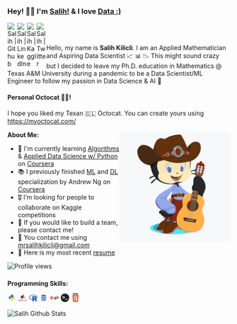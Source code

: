 ### Hey! 🙋‍♂️ I'm [Salih!](https://www.salihkilicli.github.io)  & I love [Data :)](https://www.kaggle.com/math3mantic)

<a href="https://github.com/math3mantic">
  <img align="left" alt="Salih | Github" width="22px" src="https://www.vectorlogo.zone/logos/github/github-icon.svg" />
</a>
<a href="https://www.linkedin.com/in/salihkilicli/">
  <img align="left" alt="Salih | LinkedIn" width="22px" src="https://www.vectorlogo.zone/logos/linkedin/linkedin-tile.svg" />
</a>
<a href="https://www.kaggle.com/math3mantic">
  <img align="left" alt="Salih | Kaggle" width="22px" src="https://www.vectorlogo.zone/logos/kaggle/kaggle-icon.svg" />
</a>
<a href="https://twitter.com/math3mantic_">
  <img align="left" alt="Salih | Twitter" width="22px" src="https://www.vectorlogo.zone/logos/twitter/twitter-tile.svg" />
</a>
<br />
<br />

Hello, my name is **Salih Kilicli**. I am an Applied Mathematician and Aspiring Data Scientist 📈 📊 📉 This might sound crazy but I decided to leave my Ph.D. education in Mathematics @ Texas A&M University during a pandemic to be a Data Scientist/ML Engineer to follow my passion in Data Science & AI 🦾

#### Personal Octocat 🐙🐱!

I hope you liked my Texan 🇨🇱 Octocat. You can create yours using https://myoctocat.com/

<img align="right" alt="MyOctocat" width="250px" src="/octocat.png" />

**About Me:**

- 📖 I'm currently learning [Algorithms](https://www.coursera.org/specializations/algorithms?) & [Applied Data Science w/ Python](https://www.coursera.org/specializations/data-science-python?) on [Coursera](https://www.coursera.org/user/157672adc56ebef7adde0712268a503f)
- 📚 I previously finished [ML](https://www.coursera.org/account/accomplishments/records/E2EHKPQW7DYF) and [DL](https://www.coursera.org/account/accomplishments/specialization/JBUU2DMS9344) specialization by Andrew Ng on [Coursera](https://www.coursera.org)
- 🎖 I’m looking for people to collaborate on Kaggle competitions
- 🙏 If you would like to build a team, please contact me!
- 📨 You contact me using mrsalihkilicli@gmail.com
- 📑 Here is my most recent [resume](/Salih_Latex_Resume.pdf)

![Profile views](https://gpvc.arturio.dev/math3mantic)

###

**Programming Skills:**  

<code><img height="20" src="https://raw.githubusercontent.com/github/explore/80688e429a7d4ef2fca1e82350fe8e3517d3494d/topics/python/python.png"></code>
<code><img height="20" src="https://raw.githubusercontent.com/github/explore/80688e429a7d4ef2fca1e82350fe8e3517d3494d/topics/matlab/matlab.png"></code>
<code><img height="20" src="https://raw.githubusercontent.com/github/explore/80688e429a7d4ef2fca1e82350fe8e3517d3494d/topics/r/r.png"></code>
<code><img height="20" src="https://raw.githubusercontent.com/github/explore/80688e429a7d4ef2fca1e82350fe8e3517d3494d/topics/sql/sql.png"></code>
<code><img height="20" src="https://raw.githubusercontent.com/github/explore/80688e429a7d4ef2fca1e82350fe8e3517d3494d/topics/git/git.png"></code>
<code><img height="20" src="https://raw.githubusercontent.com/github/explore/80688e429a7d4ef2fca1e82350fe8e3517d3494d/topics/terminal/terminal.png"></code>
<code><img height="20" src="https://raw.githubusercontent.com/github/explore/80688e429a7d4ef2fca1e82350fe8e3517d3494d/topics/html/html.png"></code>

![Salih Github Stats](https://github-readme-stats.vercel.app/api?username=math3mantic&show_icons=true&title_color=fff&icon_color=79ff97&text_color=9f9f9f&bg_color=151515)
